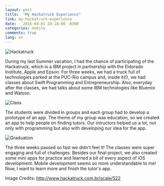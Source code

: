 ```yaml
---
layout: post
title:  "My Hackatruck Experience"
link: my-hackatruck-experience
date:   2016-04-01 20:18:00 -0300
categories: mobile
comments: true
lang: en
---
```


![Hackatruck](https://dl.dropboxusercontent.com/u/11831892/BlogStuff/hacka2.png)


During my last Summer vacation, I had the chance of participating of the Hackatruck, which is a IBM project in partnership with the Eldorado Institute, Apple and Epson. For three weeks, we had a truck full of technologies parked at the PUC-Rio campus and, inside it(!), we had classes about Swift Programming and Entrepreneurship. Also, everyday after the classes, we had talks about some IBM technologies like Bluemix and Watson.


![Class](https://dl.dropboxusercontent.com/u/11831892/BlogStuff/turma3.jpg)

The students were divided in groups and each group had to develop a prototype of an app. The theme of my group was education, so we created an app to help people on finding tutors. Our intructors helped us a lot, not only with programming but also with developing our idea for the app.


![Graduation](https://dl.dropboxusercontent.com/u/11831892/BlogStuff/euhacka.jpg)

The three weeks passed so fast we didn't feel it! The classes were super engaging and full of challenges. Besides our final project, we also created some mini apps for practice and learned a bit of every aspect of iOS development.  Mobile development seems so more understandable to me! Now, I want to learn more and finish the tutor's app.


Image Credits: http://www.hackatruck.com.br/scale/522
